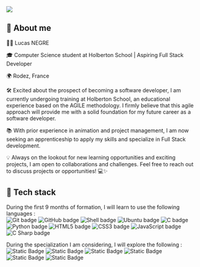 <img src="téléchargement__1_-removebg-preview"/>

## 📝 About me

👨‍💻 Lucas NEGRE

🎓 Computer Science student at Holberton School | Aspiring Full Stack Developer

🌍 Rodez, France

🛠️ Excited about the prospect of becoming a software developer, I am currently undergoing training at Holberton School, an educational experience based on the AGILE methodology. I firmly believe that this agile approach will provide me with a solid foundation for my future career as a software developer.

📚 With prior experience in animation and project management, I am now seeking an apprenticeship to apply my skills and specialize in Full Stack development.

💡 Always on the lookout for new learning opportunities and exciting projects, I am open to collaborations and challenges. Feel free to reach out to discuss projects or opportunities! 💻✨

## 🔨 Tech stack

During the first 9 months of formation, I will learn to use the following languages :
<br>
<img src="https://img.shields.io/badge/Git-f05032?logo=git&logoColor=white&style=for-the-badge" alt="Git badge">
<img src="https://img.shields.io/badge/GitHub-181717?logo=github&logoColor=white&style=for-the-badge" alt="GitHub badge">
<img src="https://img.shields.io/badge/SHELL-000000?logo=powershell&logoColor=white&style=for-the-badge" alt="Shell badge">
<img src="https://img.shields.io/badge/UBUNTU-e95420?logo=ubuntu&logoColor=white&style=for-the-badge" alt="Ubuntu badge">
<img src="https://img.shields.io/badge/C-a8b9cc?logo=c&logoColor=black&style=for-the-badge" alt="C badge">
<img src="https://img.shields.io/badge/PYTHON-3776ab?logo=python&logoColor=white&style=for-the-badge" alt="Python badge">
<img src="https://img.shields.io/badge/HTML5-e34f26?logo=html5&logoColor=white&style=for-the-badge" alt="HTML5 badge">
<img src="https://img.shields.io/badge/CSS3-1572b6?logo=css3&logoColor=white&style=for-the-badge" alt="CSS3 badge">
<img src="https://img.shields.io/badge/JAVASCRIPT-f7df1e?logo=javascript&logoColor=black&style=for-the-badge" alt="JavaScript badge">
<img src="https://img.shields.io/badge/C SHARP-512bd4?logo=csharp&logoColor=white&style=for-the-badge" alt="C Sharp badge">


During the specialization I am considering, I will explore the following :
<br>
<img alt="Static Badge" src="https://img.shields.io/badge/nodejs-5FA04E?style=for-the-badge&logo=nodedotjs&logoColor=white&labelColor=%235FA04E&color=%235FA04E">
<img alt="Static Badge" src="https://img.shields.io/badge/TS-3178C6?style=for-the-badge&logo=tsnode&logoColor=white&labelColor=%233178C6&color=%233178C6">
<img alt="Static Badge" src="https://img.shields.io/badge/mongoDB-47A248?style=for-the-badge&logo=mongodb&logoColor=white&labelColor=%2347A248&color=%2347A248">
<img alt="Static Badge" src="https://img.shields.io/badge/Redis-DC382D?style=for-the-badge&logo=redis&logoColor=white&labelColor=%23DC382D&color=%23DC382D">
<img alt="Static Badge" src="https://img.shields.io/badge/React-61DAFB?style=for-the-badge&logo=react&logoColor=black&labelColor=%2361DAFB&color=%2361DAFB">
<img alt="Static Badge" src="https://img.shields.io/badge/Redux-764ABC?style=for-the-badge&logo=redux&logoColor=white&labelColor=%23764ABC&color=%23764ABC">






